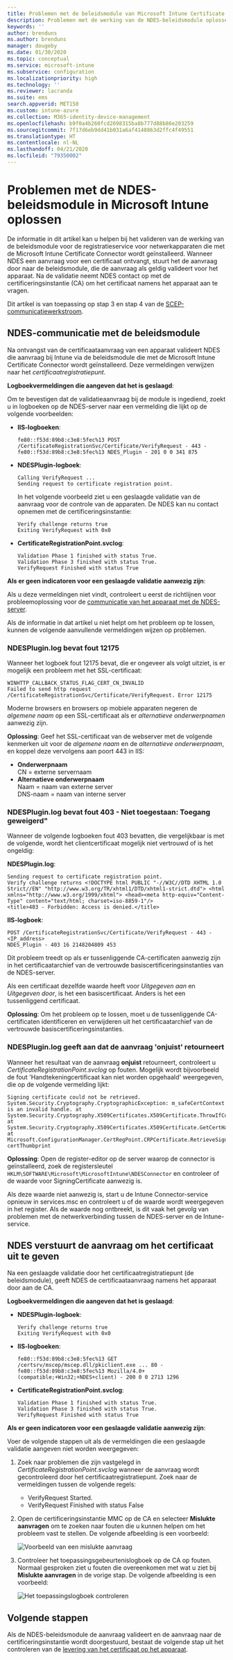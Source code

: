 ```yaml
---
title: Problemen met de beleidsmodule van Microsoft Intune Certificate Connector oplossen | Microsoft Docs
description: Problemen met de werking van de NDES-beleidsmodule oplossen wanneer in de module een certificaataanvraag wordt verwerkt wanneer u SCEP-certificaatprofielen gebruikt voor het implementeren van certificaten met Intune.
keywords: ''
author: brenduns
ms.author: brenduns
manager: dougeby
ms.date: 01/30/2020
ms.topic: conceptual
ms.service: microsoft-intune
ms.subservice: configuration
ms.localizationpriority: high
ms.technology: ''
ms.reviewer: lacranda
ms.suite: ems
search.appverid: MET150
ms.custom: intune-azure
ms.collection: M365-identity-device-management
ms.openlocfilehash: b9f0a4b260fcd2698315ba8b777d88b86e203259
ms.sourcegitcommit: 7f17d6eb9dd41b031a6af4148863d2ffc4f49551
ms.translationtype: HT
ms.contentlocale: nl-NL
ms.lasthandoff: 04/21/2020
ms.locfileid: "79350002"
---
```

# <a name="troubleshoot-the-ndes-policy-module-in-microsoft-intune"></a>Problemen met de NDES-beleidsmodule in Microsoft Intune oplossen

De informatie in dit artikel kan u helpen bij het valideren van de werking van de beleidsmodule voor de registratieservice voor netwerkapparaten die met de Microsoft Intune Certificate Connector wordt geïnstalleerd. Wanneer NDES een aanvraag voor een certificaat ontvangt, stuurt het de aanvraag door naar de beleidsmodule, die de aanvraag als geldig valideert voor het apparaat. Na de validatie neemt NDES contact op met de certificeringsinstantie (CA) om het certificaat namens het apparaat aan te vragen.

Dit artikel is van toepassing op stap 3 en stap 4 van de [SCEP-communicatiewerkstroom](troubleshoot-scep-certificate-profiles.md).

## <a name="ndes-communication-to-the-policy-module"></a>NDES-communicatie met de beleidsmodule

Na ontvangst van de certificaataanvraag van een apparaat valideert NDES die aanvraag bij Intune via de beleidsmodule die met de Microsoft Intune Certificate Connector wordt geïnstalleerd. Deze vermeldingen verwijzen naar het *certificaatregistratiepunt*.

**Logboekvermeldingen die aangeven dat het is geslaagd**:

Om te bevestigen dat de validatieaanvraag bij de module is ingediend, zoekt u in logboeken op de NDES-server naar een vermelding die lijkt op de volgende voorbeelden:

- **IIS-logboeken**:

  ```
  fe80::f53d:89b8:c3e8:5fec%13 POST /CertificateRegistrationSvc/Certificate/VerifyRequest - 443 - 
  fe80::f53d:89b8:c3e8:5fec%13 NDES_Plugin - 201 0 0 341 875
  ```

- **NDESPlugin-logboek**:

  ```
  Calling VerifyRequest ...  
  Sending request to certificate registration point.
  ```

  In het volgende voorbeeld ziet u een geslaagde validatie van de aanvraag voor de controle van de apparaten. De NDES kan nu contact opnemen met de certificeringsinstantie:

  ```
  Verify challenge returns true
  Exiting VerifyRequest with 0x0
  ```

- **CertificateRegistrationPoint.svclog**:

  `Validation Phase 1 finished with status True.`  
  `Validation Phase 3 finished with status True.`  
  `VerifyRequest Finished with status True`


**Als er geen indicatoren voor een geslaagde validatie aanwezig zijn**:

Als u deze vermeldingen niet vindt, controleert u eerst de richtlijnen voor probleemoplossing voor de [communicatie van het apparaat met de NDES-server](troubleshoot-scep-certificate-device-to-ndes.md#troubleshoot-common-errors).

Als de informatie in dat artikel u niet helpt om het probleem op te lossen, kunnen de volgende aanvullende vermeldingen wijzen op problemen.

### <a name="ndespluginlog-contains-an-error-12175"></a>NDESPlugin.log bevat fout 12175

Wanneer het logboek fout 12175 bevat, die er ongeveer als volgt uitziet, is er mogelijk een probleem met het SSL-certificaat:

```
WINHTTP_CALLBACK_STATUS_FLAG_CERT_CN_INVALID
Failed to send http request /CertificateRegistrationSvc/Certificate/VerifyRequest. Error 12175
```

Moderne browsers en browsers op mobiele apparaten negeren de *algemene naam* op een SSL-certificaat als er *alternatieve onderwerpnamen* aanwezig zijn.

**Oplossing**:  Geef het SSL-certificaat van de webserver met de volgende kenmerken uit voor de *algemene naam* en de *alternatieve onderwerpnaam*, en koppel deze vervolgens aan poort 443 in IIS:

  - **Onderwerpnaam**  
    CN = externe servernaam
  - **Alternatieve onderwerpnaam**  
     Naam = naam van externe server  
     DNS-naam = naam van interne server

### <a name="ndespluginlog-contains-an-error-403--forbidden-access-is-denied"></a>NDESPlugin.log bevat fout 403 - Niet toegestaan: Toegang geweigerd"

Wanneer de volgende logboeken fout 403 bevatten, die vergelijkbaar is met de volgende, wordt het clientcertificaat mogelijk niet vertrouwd of is het ongeldig:

**NDESPlugin.log**:

```
Sending request to certificate registration point.
Verify challenge returns <!DOCTYPE html PUBLIC "-//W3C//DTD XHTML 1.0 Strict//EN" "http://www.w3.org/TR/xhtml1/DTD/xhtml1-strict.dtd"> <html xmlns="http://www.w3.org/1999/xhtml"> <head><meta http-equiv="Content-Type" content="text/html; charset=iso-8859-1"/>
<title>403 - Forbidden: Access is denied.</title>
```

**IIS-logboek**:

```
POST /CertificateRegistrationSvc/Certificate/VerifyRequest - 443 -<IP_address>
NDES_Plugin - 403 16 2148204809 453  
```

Dit probleem treedt op als er tussenliggende CA-certificaten aanwezig zijn in het certificaatarchief van de vertrouwde basiscertificeringsinstanties van de NDES-server.

Als een certificaat dezelfde waarde heeft voor *Uitgegeven aan* en *Uitgegeven door*, is het een basiscertificaat. Anders is het een tussenliggend certificaat.

**Oplossing**: Om het probleem op te lossen, moet u de tussenliggende CA-certificaten identificeren en verwijderen uit het certificaatarchief van de vertrouwde basiscertificeringsinstanties.

### <a name="ndespluginlog-indicates-the-challenge-returns-false"></a>NDESPlugin.log geeft aan dat de aanvraag 'onjuist' retourneert

Wanneer het resultaat van de aanvraag **onjuist** retourneert, controleert u *CertificateRegistrationPoint.svclog* op fouten. Mogelijk wordt bijvoorbeeld de fout 'Handtekeningcertificaat kan niet worden opgehaald' weergegeven, die op de volgende vermelding lijkt:

```
Signing certificate could not be retrieved. System.Security.Cryptography.CryptographicException: m_safeCertContext is an invalid handle. at System.Security.Cryptography.X509Certificates.X509Certificate.ThrowIfContextInvalid() at System.Security.Cryptography.X509Certificates.X509Certificate.GetCertHashString() at Microsoft.ConfigurationManager.CertRegPoint.CRPCertificate.RetrieveSigningCert(String certThumbprint
```

**Oplossing**: Open de register-editor op de server waarop de connector is geïnstalleerd, zoek de registersleutel `HKLM\SOFTWARE\Microsoft\MicrosoftIntune\NDESConnector` en controleer of de waarde voor SigningCertificate aanwezig is.

Als deze waarde niet aanwezig is, start u de Intune Connector-service opnieuw in services.msc en controleert u of de waarde wordt weergegeven in het register. Als de waarde nog ontbreekt, is dit vaak het gevolg van problemen met de netwerkverbinding tussen de NDES-server en de Intune-service.

## <a name="ndes-passes-the-request-to-issue-the-certificate"></a>NDES verstuurt de aanvraag om het certificaat uit te geven

Na een geslaagde validatie door het certificaatregistratiepunt (de beleidsmodule), geeft NDES de certificaataanvraag namens het apparaat door aan de CA.

**Logboekvermeldingen die aangeven dat het is geslaagd**:

- **NDESPlugin-logboek**:

  ```
  Verify challenge returns true
  Exiting VerifyRequest with 0x0
  ```

- **IIS-logboeken**:

  ```
  fe80::f53d:89b8:c3e8:5fec%13 GET /certsrv/mscep/mscep.dll/pkiclient.exe ... 80 - 
  fe80::f53d:89b8:c3e8:5fec%13 Mozilla/4.0+(compatible;+Win32;+NDES+client) - 200 0 0 2713 1296
  ```

- **CertificateRegistrationPoint.svclog**:

  `Validation Phase 1 finished with status True.`  
  `Validation Phase 3 finished with status True.`  
  `VerifyRequest Finished with status True`

**Als er geen indicatoren voor een geslaagde validatie aanwezig zijn**:

Voer de volgende stappen uit als de vermeldingen die een geslaagde validatie aangeven niet worden weergegeven:

1. Zoek naar problemen die zijn vastgelegd in *CertificateRegistrationPoint.svclog* wanneer de aanvraag wordt gecontroleerd door het certificaatregistratiepunt. Zoek naar de vermeldingen tussen de volgende regels:

   - VerifyRequest Started.
   - VerifyRequest Finished with status False

2. Open de certificeringsinstantie MMC op de CA en selecteer **Mislukte aanvragen** om te zoeken naar fouten die u kunnen helpen om het probleem vast te stellen. De volgende afbeelding is een voorbeeld:

   ![Voorbeeld van een mislukte aanvraag](../protect/media/troubleshoot-scep-certificate-ndes-policy-module/failed-requests.png)

3. Controleer het toepassingsgebeurtenislogboek op de CA op fouten. Normaal gesproken ziet u fouten die overeenkomen met wat u ziet bij **Mislukte aanvragen** in de vorige stap. De volgende afbeelding is een voorbeeld:

   ![Het toepassingslogboek controleren](../protect/media/troubleshoot-scep-certificate-ndes-policy-module/application-log-errors.png)

## <a name="next-steps"></a>Volgende stappen

Als de NDES-beleidsmodule de aanvraag valideert en de aanvraag naar de certificeringsinstantie wordt doorgestuurd, bestaat de volgende stap uit het controleren van de [levering van het certificaat op het apparaat](troubleshoot-scep-certificate-delivery.md).
